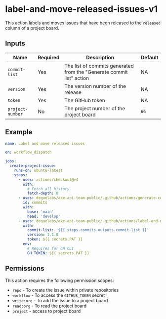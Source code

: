 # label-and-move-released-issues-v1

This action labels and moves issues that have been released to the `released` column of a project board.

## Inputs

| Name             | Required | Description                                                          | Default |
| ---------------- | -------- | -------------------------------------------------------------------- | ------- |
| `commit-list`    | Yes      | The list of commits generated from the "Generate commit list" action | NA      |
| `version`        | Yes      | The version number of the release                                    | NA      |
| `token`          | Yes      | The GitHub token                                                     | NA      |
| `project-number` | No       | The project number of the project board                              | `66`    |

## Example

```yaml
name: Label and move released issues

on: workflow_dispatch

jobs:
  create-project-issue:
    runs-on: ubuntu-latest
    steps:
      - uses: actions/checkout@v4
        with:
          # Fetch all history
          fetch-depth: 0
      - uses: dequelabs/axe-api-team-public/.github/actions/generate-commit-list-v1@main
        id: commits
        with:
          base: 'main'
          head: 'develop'
      - uses: dequelabs/axe-api-team-public/.github/actions/label-and-move-released-issues-v1@main
        with:
          commit-list: '${{ steps.commits.outputs.commit-list }}'
          version: 1.1.0
          token: ${{ secrets.PAT }}
        env:
          # Requires for GH CLI
          GH_TOKEN: ${{ secrets.PAT }}
```

## Permissions

This action requires the following permission scopes:

- `repo` - To create the issue within private repositories
- `workflow` - To access the `GITHUB_TOKEN` secret
- `write:org` - To add the issue to a project board
- `read:org` - To read the project board
- `project` - access to project board
